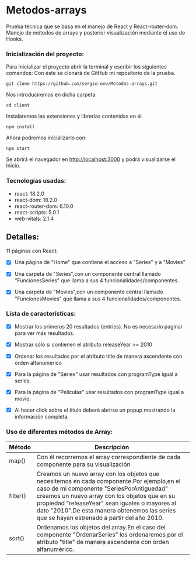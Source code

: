 # Metodos-arrays

Prueba técnica que se basa en el manejo de React y React-router-dom.
Manejo de métodos de arrays y posterior visualización mediante el uso de Hooks.

### Inicialización del proyecto:
Para inicializar el proyecto abrir la terminal y escribir los siguientes comandos:
Con éste se clonará de GitHub mi repositorio de la prueba.
```
git clone https://github.com/sergio-ove/Metodos-arrays.git
```
Nos introduciremos en dicha carpeta:
```
cd client
```
Instalaremos las extensiones y librerías contenidas en él.
```
npm install 
```
Ahora podremos inicializarlo con:
```
npm start 
```
Se abrirá el navegador en [http://localhost:3000](http://localhost:3000) y podrá visualizarse el Inicio.

### Tecnologías usadas:
* react: 18.2.0
* react-dom: 18.2.0
* react-router-dom: 6.10.0 
* react-scripts: 5.0.1
* web-vitals: 2.1.4

## Detalles:
11 páginas con React:
- [x] Una página de "Home" que contiene el acceso a "Series" y a "Movies"
- [x] Una carpeta de "Series",con un componente central llamado "FuncionesSeries" que llama a sus 4 funcionalidades/componentes.
- [x] Una carpeta de "Movies",con un componente central llamado "FuncionesMovies" que llama a sus 4 funcionalidades/componentes.



### Lista de características:

- [x] Mostrar los primeros 20 resultados (entries). No es necesario paginar para ver más resultados.
- [x]  Mostrar sólo si contienen el atributo releaseYear >= 2010
- [x] Ordenar los resultados por el atributo title de manera ascendente con órden alfanumérico
- [x] Para la página de "Series" usar resultados con programType igual a series.
- [x] Para la página de "Películas" usar resultados con programType igual a movie.
- [x]  Al hacer click sobre el titulo deberá abrirse un popup mostrando la información completa.


### Uso de diferentes métodos de Array:

| Método    | Descripción   |         
|---------------------------|-------|
| map() |   Con él recorremos el array correspondiente de cada componente para su visualización |         
| filter()      |   Creamos un nuevo array con los objetos que necesitemos en cada componente.Por ejemplo,en el caso de mi componente "SeriesPorAntiguedad" creamos un nuevo array con los objetos que en su propiedad "releaseYear" sean iguales o mayores al dato "2010".De esta manera obtenemos las series que se hayan estrenado a partir del año 2010.   |  
| sort() | Ordenamos los objetos del array.En el caso del componente "OrdenarSeries" los ordenaremos por el atributo "title" de manera ascendente con órden alfanumérico.
